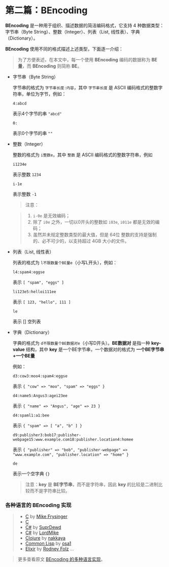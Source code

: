 # 第二篇：BEncoding

**BEncoding** 是一种用于组织、描述数据的简洁编码格式，它支持 4 种数据类型：字节串（Byte String）、整数（Integer）、列表（List, 线性表）、字典（Dictionary）。

**BEncoding** 使用不同的格式描述上述类型，下面逐一介绍：

> 为了方便表述，在本文中，每一个使用 **BEncoding** 编码的数据称为 **BE量**，而 **BEncoding** 则简称 **BE**。

-   字节串（Byte String）

    字节串的格式为 `字节串长度:内容`，其中 `字节串长度` 是 ASCII 编码格式的整数字符串，单位为字节，例如：

    ```
    4:abcd
    ```

    表示4个字节的串 `"abcd"`

    ```
    0:
    ```

    表示0个字节的串 `""`

-   整数（Integer）

    整数的格式为 `i整数e`，其中 `整数` 是 ASCII 编码格式的整数字符串，例如

    ```
    i1234e
    ```

    表示整数 `1234`

    ```
    i-1e
    ```

    表示整数 `-1`

    > 注意：

    > 1. `i-0e` 是无效编码；
    > 2. 除了 `i0e` 之外，一切以0开头的整数如 `i03e`, `i011e` 都是无效的编码；
    > 3. 虽然并未规定整数类型的最大值，但是 64位 整数的支持是强制的、必不可少的，以支持超过 4GB 大小的文件。

-   列表（List, 线性表）

    列表的格式为 `l不限数量个BE量e`（小写L开头），例如：

    ```
    l4:spam4:eggse
    ```

    表示 `[ "spam", "eggs" ]`

    ```
    li123e5:helloi111ee
    ```

    表示 `[ 123, "hello", 111 ]`

    ```
    le
    ```

    表示 [] 空列表

-   字典（Dictionary）

    字典的格式为 `d不限数量个BE数据对e`（小写D开头）。**BE数据对** 是指一种 **key-value** 结构，其中 **key** 是一个BE字节串，一个数据对的格式为 **一个BE字节串+一个BE量**

    例如：

    ```
    d3:cow3:moo4:spam4:eggse
    ```

    表示 `{ "cow" => "moo", "spam" => "eggs" }`

    ```
    d4:name5:Angus3:agei23ee
    ```

    表示 `{ "name" => "Angus", "age" => 23 }`

    ```
    d4:spaml1:a1:bee
    ```

    表示 `{ "spam" => [ "a", "b" ] }`

    ```
    d9:publisher3:bob17:publisher-webpage15:www.example.com18:publisher.location4:homee
    ```

    表示 `{ "publisher" => "bob", "publisher-webpage" => "www.example.com", "publisher.location" => "home" }`

    ```
    de
    ```

    表示一个空字典 `{}`

    > 注意：**key** 是 **BE字节串**，而不是字符串，因此 **key** 的比较是二进制比较而不是字符串比较。


### 各种语言的 BEncoding 实现

> - [C](https://sourceforge.net/p/funzix/code/ci/master/tree/bencode/) by [Mike Frysinger](https://wiki.theory.org/index.php?title=User:Vapier&action=edit&redlink=1)
> - [C](https://github.com/willemt/CHeaplessBencodeReader)
> - [C#](http://snipplr.com/view/37790/bencoding-encoder-and-decoder/) by [SuprDewd](https://wiki.theory.org/index.php?title=User:SuprDewd&action=edit&redlink=1)
> - [C#](http://bencode.codeplex.com/) by [LordMike](https://wiki.theory.org/index.php?title=User:LordMike&action=edit&redlink=1)
> - [Clojure](http://nakkaya.com/2009/11/02/decoding-bencoded-streams-in-clojure/) by [nakkaya](https://wiki.theory.org/index.php?title=User:Nakkaya&action=edit&redlink=1)
> - [Common Lisp](https://gist.github.com/2021424) by [osa1](https://wiki.theory.org/index.php?title=User:Osa1&action=edit&redlink=1)
> - [Elixir](https://github.com/folz/bento) by [Rodney Folz](https://twitter.com/rodneyfolz)
> ...

> 更多查看原文 [BEncoding 的多种语言实现](https://wiki.theory.org/BitTorrentSpecification#Implementations)。





